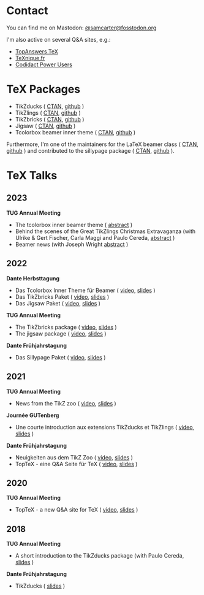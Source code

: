 # Contact

You can find me on Mastodon: [@samcarter@fosstodon.org](https://fosstodon.org/@samcarter)

I'm also active on several Q&A sites, e.g.:

- [TopAnswers TeX](https://topanswers.xyz/tex)
- [TeXnique.fr](https://texnique.fr/osqa/)
- [Codidact Power Users](https://powerusers.codidact.com/categories/61)

# TeX Packages

- TikZducks ( [CTAN](https://www.ctan.org/pkg/tikzducks), [github](https://github.com/samcarter/tikzducks) )
- TikZlings ( [CTAN](https://www.ctan.org/pkg/tikzlings), [github](https://github.com/samcarter/tikzlings) )
- TikZbricks ( [CTAN](https://www.ctan.org/pkg/tikzbricks), [github](https://github.com/samcarter/TikZbricks) )
- Jigsaw ( [CTAN](https://www.ctan.org/pkg/jigsaw), [github](https://github.com/samcarter/jigsaw) )
- Tcolorbox beamer inner theme ( [CTAN](https://www.ctan.org/pkg/beamertheme-tcolorbox), [github](https://github.com/samcarter/beamertheme-tcolorbox) )

Furthermore, I'm one of the maintainers for the LaTeX beamer class ( [CTAN](https://www.ctan.org/pkg/beamer), [github](https://github.com/josephwright/beamer) ) and contributed to the sillypage package ( [CTAN](https://www.ctan.org/pkg/sillypage), [github](https://github.com/cereda/sillypage) ).

# TeX Talks

## 2023

**TUG Annual Meeting**
- The tcolorbox inner beamer theme ( [abstract](https://tug.org/tug2023/abstracts/samcarter-beamertcolorbox.txt) )
- Behind the scenes of the Great TikZlings Christmas Extravaganza (with Ulrike & Gert Fischer, Carla Maggi and Paulo Cereda, [abstract](https://tug.org/tug2023/abstracts/fischer-tikzlings.txt) )
- Beamer news (with Joseph Wright [abstract](https://tug.org/tug2023/abstracts/wright-beamernews.txt) )

## 2022

**Dante Herbsttagung**
- Das Tcolorbox Inner Theme für Beamer ( [video](https://vimeo.com/773291199), [slides](https://github.com/samcarter/samcarter/raw/main/ressouces/Dante2022_Tcolorbox_Theme.pdf) )
- Das TikZbricks Paket ( [video](https://vimeo.com/773291903), [slides](https://github.com/samcarter/samcarter/raw/main/ressouces/Dante2022_TikZbricks.pdf) )
- Das Jigsaw Paket ( [video](https://vimeo.com/773292029), [slides](https://github.com/samcarter/samcarter/raw/main/ressouces/Dante2022_Jigsaw.pdf) )

**TUG Annual Meeting**
- The TikZbricks package ( [video](https://vimeo.com/773294015), [slides](https://github.com/samcarter/samcarter/raw/main/ressouces/TUG2022_TikZbricks.pdf) )
- The jigsaw package ( [video](https://vimeo.com/773294117), [slides](https://github.com/samcarter/samcarter/raw/main/ressouces/TUG2022_Jigsaw.pdf) ) 

**Dante Frühjahrstagung**
- Das Sillypage Paket ( [video](https://vimeo.com/773292271), [slides](https://github.com/samcarter/samcarter/raw/main/ressouces/Dante2022_Sillypage.pdf) )

## 2021

**TUG Annual Meeting**
- News from the TikZ zoo ( [video](https://vimeo.com/773293865), [slides](https://github.com/samcarter/samcarter/raw/main/ressouces/TUG2021_TikZzoo.pdf) )

**Journée GUTenberg**
- Une courte introduction aux extensions TikZducks et TikZlings ( [video](https://vimeo.com/773296726), [slides](https://github.com/samcarter/samcarter/raw/main/ressouces/GUTenberg2021_TikZducks_et_TikZlings.pdf) )

**Dante Frühjahrstagung**
- Neuigkeiten aus dem TikZ Zoo ( [video](https://vimeo.com/773292978), [slides](https://github.com/samcarter/samcarter/raw/main/ressouces/Dante2021_TikZzoo.pdf) )
- TopTeX - eine Q&A Seite für TeX ( [video](https://vimeo.com/773293022), [slides](https://github.com/samcarter/samcarter/raw/main/ressouces/Dante2021_TopTeX.pdf) )

## 2020

**TUG Annual Meeting**
- TopTeX - a new Q&A site for TeX ( [video](https://vimeo.com/773293592), [slides](https://github.com/samcarter/samcarter/raw/main/ressouces/TUG2020_TopTeX.pdf) )

## 2018
**TUG Annual Meeting**
- A short introduction to the TikZducks package (with Paulo Cereda, [slides](https://github.com/samcarter/samcarter/raw/main/ressouces/TUG2018_TikZducks.pdf) )

**Dante Frühjahrstagung**
- TikZducks ( [slides](https://github.com/samcarter/samcarter/raw/main/ressouces/Dante2018_TikZducks.pdf) )
